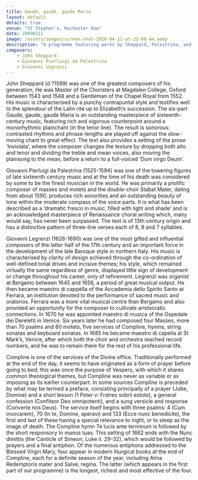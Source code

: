 ```yaml
---
title: Gaude, gaude, gaude Maria
layout: default
details: true
venue: "St Stephen's, Rochester Row"
date: 20090311
image: /assets/images/screen-shot-2016-04-11-at-22-00-44.webp
description: "A programme featuring works by Sheppard, Palestrina, and Legrenzi, exploring Renaissance and Baroque choral masterpieces at St Stephen's Rochester Row."
composers:
    - John Sheppard
    - Giovanni Pierluigi da Palestrina
    - Giovanni Legrenzi
---
```

John Sheppard (d ?1599) was one of the greatest composers of his generation.  He was Master of the Choristers at Magdalen College, Oxford between 1543 and 1548 and a Gentleman of the Chapel Royal  from 1552.  His music is characterised by a punchy contrapuntal style and testifies well to the splendour of the Latin rite up to Elizabeth’s succession.  The six-part Gaude, gaude, gaude Maria is an outstanding masterpiece of sixteenth-century music, featuring rich and vigorous counterpoint around a monorhythmic plainchant (in the tenor line).  The result is sonorous: contrasted rhythms and phrase-lengths are played off against the slow-moving chant to great effect.  The text also provides a setting of the prose ‘Inviolata’, where the composer changes the texture by dropping both alto and tenor and dividing the treble and mean voices, also moving the plainsong to the mean, before a return to a full-voiced ‘Dum virgo Deum’.

Giovanni Pierluigi da Palestrina (1525-1594) was one of the towering figures of late sixteenth century music and at the time of his death was considered by some to be the finest musician in the world.  He was primarily a prolific composer of masses and motets and the double-choir Stabat Mater, dating from about 1590, produces rich sonorities and an outstanding beauty of tone within the moderate compass of the voice parts.  It is what has been described as a ‘dramatic fresco in music, filled with light and shade’ and is an acknowledged masterpiece of Renaissance choral writing which, many would say, has never been surpassed.  The text is of 13th century origin and has a distinctive pattern of three-line verses each of 8, 8 and 7 syllables.

Giovanni Legrenzi (1626-1690) was one of the most gifted and influential composers of the latter half of the 17th century and an important force in the development of the late Baroque style in northern Italy.  His music is characterised by clarity of design achieved through the co-ordination of well-defined tonal drives and incisive themes; his style, which remained virtually the same regardless of genre, displayed little sign of development or change throughout his career, only of refinement.  Legrenzi was organist at Bergamo between 1645 and 1656, a period of great musical output.  He then became maestro di cappella of the Accademia dello Spirito Santo at Ferrara, an institution devoted to the performance of sacred music and oratorios.  Ferrara was a more vital musical centre than Bergamo and also provided an opportunity for the composer to cultivate aristocratic connections. In 1670 he was appointed maestro di musica of the Ospedale dei Dereletti in Venice.  Six years later he had composed four Masses, more than 70 psalms and 80 motets, five services of Compline, hymns, string sonatas and keyboard sonatas.  In 1685 he became maestro di capella at St Mark’s, Venice, after which both the choir and orchestra reached record numbers, and he was to remain there for the rest of his professional life.

Compline is one of the services of the Divine office. Traditionally performed at the end of the day, it seems to have originated as a form of prayer before going to bed; this was once the purpose of Vespers, with which it shares common theological themes, but Compline was never as variable or as imposing as its earlier counterpart.  In some sources Compline is preceded by what may be termed a preface, consisting principally of a prayer (Jube, Domine) and a short lesson (1 Peter v: Fratres sobrii estote), a general confession (Confiteor Deo omnipotenti), and a sung versicle and response (Converte nos Deus).  The service itself begins with three psalms: 4 (Cum invocarem), 70 (In te, Domine, speravi) and 133 (Ecce nunc benedicite), the first and last of these having a special relevance to night, or to sleep as the image of death.  The Compline hymn Te lucis ante terminum is followed by the short responsory In manus tuas.  This setting of 1662 ends with the Nunc dimittis (the Canticle of Simeon, Luke ii. 29–32), which would be followed by prayers and a final antiphon.  Of the numerous antiphons addressed to the Blessed Virgin Mary, four appear in modern liturgical books at the end of Compline, each for a definite season of the year, including Alma Redemptoris mater and Salve, regina.  The latter (which appears in the first part of our programme) is the longest, richest and most effective of the four.